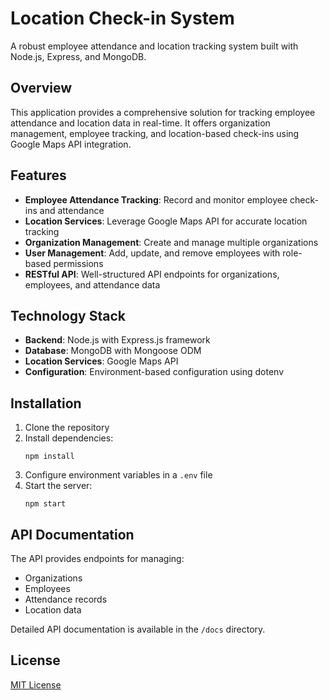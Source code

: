 # Location Check-in System

A robust employee attendance and location tracking system built with Node.js, Express, and MongoDB.

## Overview

This application provides a comprehensive solution for tracking employee attendance and location data in real-time. It offers organization management, employee tracking, and location-based check-ins using Google Maps API integration.

## Features

- **Employee Attendance Tracking**: Record and monitor employee check-ins and attendance
- **Location Services**: Leverage Google Maps API for accurate location tracking
- **Organization Management**: Create and manage multiple organizations
- **User Management**: Add, update, and remove employees with role-based permissions
- **RESTful API**: Well-structured API endpoints for organizations, employees, and attendance data

## Technology Stack

- **Backend**: Node.js with Express.js framework
- **Database**: MongoDB with Mongoose ODM
- **Location Services**: Google Maps API
- **Configuration**: Environment-based configuration using dotenv

## Installation

1. Clone the repository
2. Install dependencies:
   ```
   npm install
   ```
3. Configure environment variables in a `.env` file
4. Start the server:
   ```
   npm start
   ```

## API Documentation

The API provides endpoints for managing:
- Organizations
- Employees
- Attendance records
- Location data

Detailed API documentation is available in the `/docs` directory.

## License

[MIT License](LICENSE)
